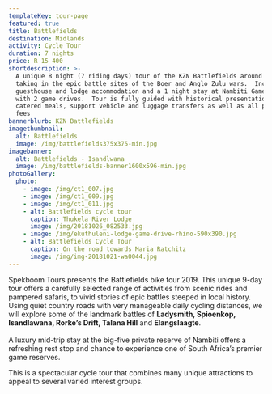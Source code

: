 ```yaml
---
templateKey: tour-page
featured: true
title: Battlefields
destination: Midlands
activity: Cycle Tour
duration: 7 nights
price: R 15 400
shortdescription: >-
  A unique 8 night (7 riding days) tour of the KZN Battlefields around Ladysmith
  taking in the epic battle sites of the Boer and Anglo Zulu wars.  Includes
  guesthouse and lodge accommodation and a 1 night stay at Nambiti Game reserve
  with 2 game drives.  Tour is fully guided with historical presentations,
  catered meals, support vehicle and luggage transfers as well as all park entry
  fees 
bannerblurb: KZN Battlefields
imagethumbnail:
  alt: Battlefields
  image: /img/battlefields375x375-min.jpg
imagebanner:
  alt: Battlefields - Isandlwana
  image: /img/battlefields-banner1600x596-min.jpg
photoGallery:
  photo:
    - image: /img/ct1_007.jpg
    - image: /img/ct1_009.jpg
    - image: /img/ct1_011.jpg
    - alt: Battlefields cycle tour
      caption: Thukela River Lodge
      image: /img/20181026_082533.jpg
    - image: /img/ekuthuleni-lodge-game-drive-rhino-590x390.jpg
    - alt: Battlefields Cycle Tour
      caption: On the road towards Maria Ratchitz
      image: /img/img-20181021-wa0044.jpg
---
```

Spekboom Tours presents the Battlefields bike tour 2019. This unique 9-day tour offers a carefully selected range of activities from scenic rides and pampered safaris, to vivid stories of epic battles steeped in local history. Using quiet country roads with very manageable daily cycling distances, we will explore some of the landmark battles of **Ladysmith, Spioenkop, Isandlawana, Rorke’s Drift, Talana Hill** and **Elangslaagte**.  \
\
A luxury mid-trip stay at the big-five private reserve of Nambiti offers a refreshing rest stop and chance to experience one of South Africa’s premier game reserves. 

This is a spectacular cycle tour that combines many unique attractions to appeal to several varied interest groups.
